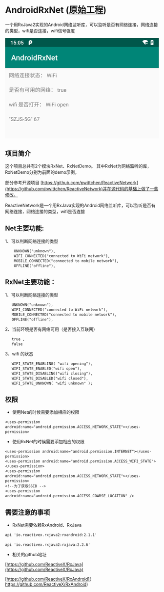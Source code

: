 # AndroidRxNet ([原始工程](https://github.com/zyj1609wz/AndroidRxNet))
一个用RxJava2实现的Android网络监听库，可以监听是否有网络连接，网络连接的类型，wifi是否连接，wifi信号强度

![](/image/pixel.png)

## 项目简介
这个项目总共有2个模块RxNet、RxNetDemo。
其中RxNet为网络监听的库，RxNetDemo分别为前面的demo示例。

部分参考开源项目 [https://github.com/pwittchen/ReactiveNetwork](https://github.com/pwittchen/ReactiveNetwork)并在源代码的基础上做了一些修改。

ReactiveNetwork是一个用RxJava实现的Android网络监听库，可以监听是否有网络连接，网络连接的类型，wifi是否连接

## Net主要功能:

  1、可以判断网络连接的类型
  
        UNKNOWN("unknown"),
        WIFI_CONNECTED("connected to WiFi network"),
        MOBILE_CONNECTED("connected to mobile network"),
        OFFLINE("offline"),
          
## RxNet主要功能：

  1、可以判断网络连接的类型
  
       UNKNOWN("unknown"),
       WIFI_CONNECTED("connected to WiFi network"),
       MOBILE_CONNECTED("connected to mobile network"),
       OFFLINE("offline"),
  2、当前环境是否有网络可用（是否接入互联网）
  
       true ,
       false 
  
  3、wifi 的状态
  
       WIFI_STATE_ENABLING( "wifi opening"),
       WIFI_STATE_ENABLED("wifi open"),
       WIFI_STATE_DISABLING("wifi closing"),
       WIFI_STATE_DISABLED("wifi closed"),
       WIFI_STATE_UNKNOWN( "wifi unknown" );

## 权限
* 使用Net的时候需要添加相应的权限
```
<uses-permission android:name="android.permission.ACCESS_NETWORK_STATE"></uses-permission>
```

* 使用RxNet的时候需要添加相应的权限
```
<uses-permission android:name="android.permission.INTERNET"></uses-permission>
<uses-permission android:name="android.permission.ACCESS_WIFI_STATE"></uses-permission>
<uses-permission android:name="android.permission.ACCESS_NETWORK_STATE"></uses-permission>
<!--为了获取SSID -->
<uses-permission android:name="android.permission.ACCESS_COARSE_LOCATION" />
```
     
## 需要注意的事项          
* RxNet需要依赖RxAndroid、RxJava

```
api 'io.reactivex.rxjava2:rxandroid:2.1.1'

api 'io.reactivex.rxjava2:rxjava:2.2.6'
```


* 相关的github地址

[https://github.com/ReactiveX/RxJava](https://github.com/ReactiveX/RxJava)

[https://github.com/ReactiveX/RxAndroid]( https://github.com/ReactiveX/RxAndroid)
